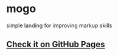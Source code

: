 # mogo
simple landing for improving markup skills

[Check it on GitHub Pages](https://vitaliy-maznyi.github.io/mogo/)
---------
